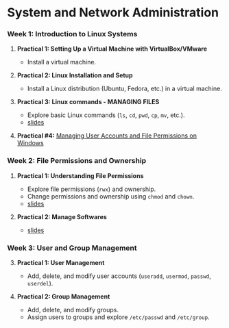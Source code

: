 # System and Network Administration

### **Week 1: Introduction to Linux Systems**

1. **Practical 1: Setting Up a Virtual Machine with VirtualBox/VMware**  
    - Install a virtual machine.
  
2. **Practical 2: Linux Installation and Setup**  
   - Install a Linux distribution (Ubuntu, Fedora, etc.) in a virtual machine.

3. **Practical 3: Linux commands - MANAGING FILES**
    - Explore basic Linux commands (`ls`, `cd`, `pwd`, `cp`, `mv`, etc.).
    - [slides](https://docs.google.com/presentation/d/1-f72DLYF_hc9V7fRbNyEBHAiAB6UvmgkSklABuz47_8/edit?usp=sharing)


4. **Practical #4:** [Managing User Accounts and File Permissions on Windows]()
### **Week 2: File Permissions and Ownership**

1. **Practical 1: Understanding File Permissions**  
   - Explore file permissions (`rwx`) and ownership.
   - Change permissions and ownership using `chmod` and `chown`.
   - [slides](https://docs.google.com/presentation/d/1xH14xV4hE8FLaZWhylB8YnWOApF_wACKUrHhoojvC4U/edit?usp=sharing)
  
2. **Practical 2: Manage Softwares**
    - [slides](https://docs.google.com/presentation/d/1AEl9J22vv8-bwhECuOk-HjQRMSE4-8gv72JdQqTUqGo/edit?usp=sharing)
  
### **Week 3: User and Group Management**
3. **Practical 1: User Management**  
   - Add, delete, and modify user accounts (`useradd`, `usermod`, `passwd`, `userdel`).

4. **Practical 2: Group Management**  
   - Add, delete, and modify groups.
   - Assign users to groups and explore `/etc/passwd` and `/etc/group`.


 

